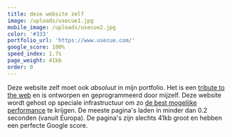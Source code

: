 ```yaml
---
title: deze website zelf
image: /uploads/usecue1.jpg
mobile_image: /uploads/usecue2.jpg
color: '#333'
portfolio_url: 'https://www.usecue.com/'
google_score: 100%
speed_index: 1.7s
page_weight: 41kb
order: 0
---
```


Deze website zelf moet ook *absoluut* in mijn portfolio. Het is een [tribute to the web](/blog/a-tribute-to-the-web/) en is ontworpen en geprogrammeerd door mijzelf. Deze website wordt gehost op speciale infrastructuur om zo [de best mogelijke performance](/blog/websites-that-load-instantly/) te krijgen. De meeste pagina's laden in minder dan 0.2 seconden (vanuit Europa). De pagina's zijn slechts 41kb groot en hebben een perfecte Google score.